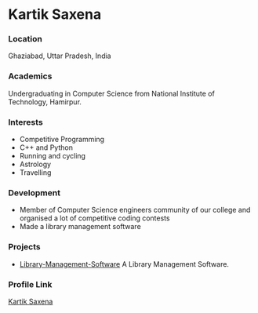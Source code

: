 # Kartik Saxena

### Location

Ghaziabad, Uttar Pradesh, India

### Academics

Undergraduating in Computer Science from National Institute of Technology, Hamirpur.

### Interests

- Competitive Programming
- C++ and Python
- Running and cycling
- Astrology
- Travelling

### Development

- Member of Computer Science engineers community of our college and organised a lot of competitive coding contests 
- Made a library management software 

### Projects

- [Library-Management-Software](https://github.com/SaxenaKartik/Library-Management-Software) A Library Management Software.

### Profile Link

[Kartik Saxena](https://github.com/SaxenaKartik)
